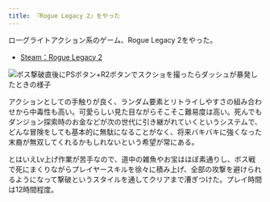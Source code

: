 ```yaml
---
title: 『Rogue Legacy 2』をやった
---
```

ローグライトアクション系のゲーム、Rogue Legacy 2をやった。

*   [Steam：Rogue Legacy 2](https://store.steampowered.com/app/1253920/Rogue_Legacy_2/?l=japanese)

![](https://lh3.googleusercontent.com/docs/AG8NV2bQNVveAK17UpDTqar0ae-6oSv3w7LG9njIHhP0YdiBeljF6a7uZKHvgPw7B8QWV6SABxkzvXv37LZNZp74JdksFYg0AO3bIc0t6wF-_8mDJkw4V0tLe6QKBWLm5x3SqIOdqoJpnKe389bhLePPcTi0xK3nNrjN6pQ27yp-M35MqEQPUflQjEBcQeixBVXumGszciTHn_NpsafoPn1aLMC0nxmpiXaaOcPMQlQ--cf08cF3lUu0P5M_dBkb8OCHdq6oE0Ux-pXGPBSaxAVlMMZ_kIb40hcZfRisZHbZmucbYBCo1uaKrwIdZc3dugqxliI6QIhtZS85JLXSRrUSR0f4BbkZLvbGkMvwBnU6iKdxx7hSKxBPTJPskUkRLA6T33vzGu2FyRd_eu5aZu5NOlHBqKLtYm40ICqcZtB9QEvfuUvusgiB2etF9_MkH3wmxg0nQa5eKpCDlRwNOE_Xo0zP5H9jmAqNy6h_1X-q3M_a-vBUsfJ7yq0YX8t4QfyHKSzHkrs3WSfAI0vo60OT4WUk6luVAdfWij0uUgSRr2sHeh6ks_dW_SzIVyH6uhvRDQ62LVYTpChhr9vClywox7Raz1oIRTtGydNJZtVurGcZaJxKgORIyUEHLXjWBbooHL67pk5XipUYloddRadDEDuAA6sNhz7t4P_Hh3vc8akNMN_n0mAVTrlxBnGoocP_A1hUdeBoSyOa7mTx6WG8WMIX4dgRkUnW8xPfG1Yjv5HfvC9YaEQnOvSUcqIRaxhCp48ECBkBPmzcWqfJQTM-LwA8ZeFjN747xQNC4GcY3Cnwfz4ts1Py-lMJUT2T3U6lRPc2gxcyzz5t7D93_kCzcG5wxHGMIVmjwOs_OVZ-HdSOAfvaj6VHEhn_0jlgW0Q_h7eT9j_Ui4C19AbA4YxVYTCPF58efE3HNlb5qu48TyVY-mwngcnGb5_-lRDZi2-wJ0v255pPXjz-KGKfq8TUfgobIBLPM-EF4Q6bmFiOXdtHgnybevQIC85EA7V3VSyAteXig-6IwY9L2Z5M1AVCf6uLOqvDaoGRIDK-Ya_xCa68OaWNxL4FuNmHjlH7i8-sxCLmEAOjm4S69I89j2D3J-qXotoYIuOLmRqdGOwxAzhGijtuNuV9UOLshouMQCDvrl3O6NmCB6-ea_fIK8pxZ19eUrsZaQjw-b6BpiO7zbxaoMaqwc7ZBlWxkbArxMOIk0j0gH8rXUWCHJmQHDs5zdp6-aggGg69eG1BCtcQC5KACbOUuA "ボス撃破直後にPSボタン+R2ボタンでスクショを撮ったらダッシュが暴発したときの様子")

アクションとしての手触りが良く、ランダム要素とリトライしやすさの組み合わせから中毒性も高い。可愛らしい見た目ながらそこそこ難易度は高い。死んでもダンジョン探索時のお金などが次の世代に引き継がれていくというシステムで、どんな冒険をしても基本的に無駄になることがなく、将来バキバキに強くなった末裔が無双してくれるかもしれないという希望が常にある。

とはいえLv上げ作業が苦手なので、道中の雑魚やお宝はほぼ素通りし、ボス戦で死にまくりながらプレイヤースキルを徐々に積み上げ、全部の攻撃を避けられるようになって撃破というスタイルを通してクリアまで漕ぎつけた。プレイ時間は12時間程度。
